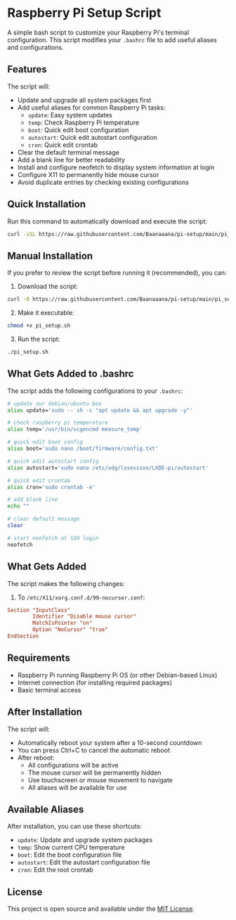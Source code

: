 # Raspberry Pi Setup Script

A simple bash script to customize your Raspberry Pi's terminal configuration. This script modifies your `.bashrc` file to add useful aliases and configurations.

## Features

The script will:
- Update and upgrade all system packages first
- Add useful aliases for common Raspberry Pi tasks:
  - `update`: Easy system updates
  - `temp`: Check Raspberry Pi temperature
  - `boot`: Quick edit boot configuration
  - `autostart`: Quick edit autostart configuration
  - `cron`: Quick edit crontab
- Clear the default terminal message
- Add a blank line for better readability
- Install and configure neofetch to display system information at login
- Configure X11 to permanently hide mouse cursor
- Avoid duplicate entries by checking existing configurations

## Quick Installation

Run this command to automatically download and execute the script:

```bash
curl -sSL https://raw.githubusercontent.com/Baanaaana/pi-setup/main/pi_setup.sh | bash
```

## Manual Installation

If you prefer to review the script before running it (recommended), you can:

1. Download the script:

```bash
curl -O https://raw.githubusercontent.com/Baanaaana/pi-setup/main/pi_setup.sh
```

2. Make it executable:

```bash
chmod +x pi_setup.sh
```

3. Run the script:

```bash
./pi_setup.sh
```

## What Gets Added to .bashrc

The script adds the following configurations to your `.bashrc`:

```bash
# update our debian/ubuntu box
alias update='sudo -- sh -c "apt update && apt upgrade -y"'

# check raspberry pi temperature
alias temp='/usr/bin/vcgencmd measure_temp'

# quick edit boot config
alias boot='sudo nano /boot/firmware/config.txt'

# quick edit autostart config
alias autostart='sudo nano /etc/xdg/lxsession/LXDE-pi/autostart'

# quick edit crontab
alias cron='sudo crontab -e'

# add blank line
echo ""

# clear default message
clear

# start neofetch at SSH login
neofetch
```

## What Gets Added

The script makes the following changes:

1. To `/etc/X11/xorg.conf.d/99-nocursor.conf`:

```conf
Section "InputClass"
        Identifier "Disable mouse cursor"
        MatchIsPointer "on"
        Option "NoCursor" "true"
EndSection
```

## Requirements

- Raspberry Pi running Raspberry Pi OS (or other Debian-based Linux)
- Internet connection (for installing required packages)
- Basic terminal access

## After Installation

The script will:
- Automatically reboot your system after a 10-second countdown
- You can press Ctrl+C to cancel the automatic reboot
- After reboot:
  - All configurations will be active
  - The mouse cursor will be permanently hidden
  - Use touchscreen or mouse movement to navigate
  - All aliases will be available for use

## Available Aliases

After installation, you can use these shortcuts:
- `update`: Update and upgrade system packages
- `temp`: Show current CPU temperature
- `boot`: Edit the boot configuration file
- `autostart`: Edit the autostart configuration file
- `cron`: Edit the root crontab

## License

This project is open source and available under the [MIT License](LICENSE).
